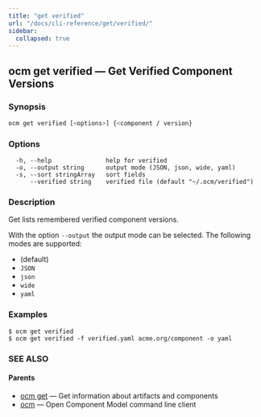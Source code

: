 ```yaml
---
title: "get verified"
url: "/docs/cli-reference/get/verified/"
sidebar:
  collapsed: true
---
```


## ocm get verified &mdash; Get Verified Component Versions

### Synopsis

```bash
ocm get verified [<options>] {<component / version}
```

### Options

```text
  -h, --help               help for verified
  -o, --output string      output mode (JSON, json, wide, yaml)
  -s, --sort stringArray   sort fields
      --verified string    verified file (default "~/.ocm/verified")
```

### Description

Get lists remembered verified component versions.


With the option <code>--output</code> the output mode can be selected.
The following modes are supported:
  - <code></code> (default)
  - <code>JSON</code>
  - <code>json</code>
  - <code>wide</code>
  - <code>yaml</code>

### Examples

```text
$ ocm get verified
$ ocm get verified -f verified.yaml acme.org/component -o yaml
```

### SEE ALSO

#### Parents

* [ocm get](ocm_get.md)	 &mdash; Get information about artifacts and components
* [ocm](ocm.md)	 &mdash; Open Component Model command line client

